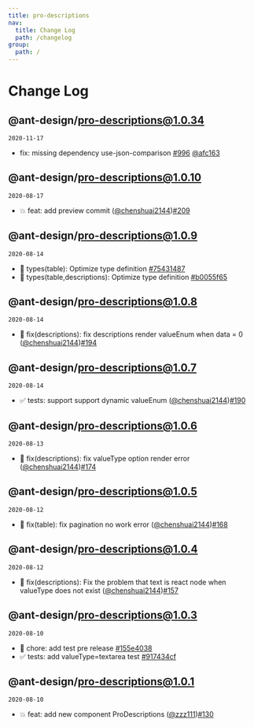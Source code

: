 ```yaml
---
title: pro-descriptions
nav:
  title: Change Log
  path: /changelog
group:
  path: /
---
```


# Change Log

## @ant-design/pro-descriptions@1.0.34

`2020-11-17`

- fix: missing dependency use-json-comparison [#996](https://github.com/ant-design/pro-components/pull/996) [@afc163](https://github.com/afc163)

## @ant-design/pro-descriptions@1.0.10

`2020-08-17`

- 💥 feat: add preview commit ([@chenshuai2144](https://github.com/chenshuai2144))[#209](https://github.com/ant-design/pro-components/pull/209)

## @ant-design/pro-descriptions@1.0.9

`2020-08-14`

- 🎨 types(table): Optimize type definition [#75431487](https://github.com/ant-design/pro-components//commit/75431487)
- 🎨 types(table,descriptions): Optimize type definition [#b0055f65](https://github.com/ant-design/pro-components//commit/b0055f65)

## @ant-design/pro-descriptions@1.0.8

`2020-08-14`

- 🐛 fix(descriptions): fix descriptions render valueEnum when data = 0 ([@chenshuai2144](https://github.com/chenshuai2144))[#194](https://github.com/ant-design/pro-components/pull/194)

## @ant-design/pro-descriptions@1.0.7

`2020-08-14`

- ✅ tests: support support dynamic valueEnum ([@chenshuai2144](https://github.com/chenshuai2144))[#190](https://github.com/ant-design/pro-components/pull/190)

## @ant-design/pro-descriptions@1.0.6

`2020-08-13`

- 🐛 fix(descriptions): fix valueType option render error ([@chenshuai2144](https://github.com/chenshuai2144))[#174](https://github.com/ant-design/pro-components/pull/174)

## @ant-design/pro-descriptions@1.0.5

`2020-08-12`

- 🐛 fix(table): fix pagination no work error ([@chenshuai2144](https://github.com/chenshuai2144))[#168](https://github.com/ant-design/pro-components/pull/168)

## @ant-design/pro-descriptions@1.0.4

`2020-08-12`

- 🐛 fix(descriptions): Fix the problem that text is react node when valueType does not exist ([@chenshuai2144](https://github.com/chenshuai2144))[#157](https://github.com/ant-design/pro-components/pull/157)

## @ant-design/pro-descriptions@1.0.3

`2020-08-10`

- 🎨 chore: add test pre release [#155e4038](https://github.com/ant-design/pro-components//commit/155e4038)
- ✅ tests: add valueType=textarea test [#917434cf](https://github.com/ant-design/pro-components//commit/917434cf)

## @ant-design/pro-descriptions@1.0.1

`2020-08-10`

- 💥 feat: add new component ProDescriptions ([@zzz111](https://github.com/zzz111))[#130](https://github.com/ant-design/pro-components/pull/130)
